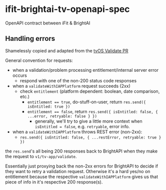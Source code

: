 # ifit-brightai-tv-openapi-spec
OpenAPI contract between iFit &amp; BrightAI

## Handling errors
Shamelessly copied and adapted from the [tvOS Validate PR](https://github.com/ifit/ifit/pull/17003#discussion_r627050336)

General convention for requests:
- when a validation/problem processing entitlement/internal server error occurs
  - respond with one of the non-200 status code responses
- when a `validateWithIAPPlatform` request succeeds (2xx)
  - check `entitlement` (platform dependent: boolean, date comparison, etc.)
    - `entitlement == true`, do-stuff-on-user, return `res.send({ isEntitled: true })`
    - `entitlement == false`, return `res.send({ isEntitled: false, { ...error, retryable: false } })`
      - generally, we'll try to give a little more context when `isEntitled = false`,
        e.g. `retryable`, error info.
- when a `validateWithIAPPlatform` throws REST error (non-2xx):
  - `res.send({ isEntitled: false, { ...restError, retryable: true } })`

the `res.send`'s all being 200 responses back to BrightAPI when they make the request to `v1/tv-app/validate`.

Essentially just proxying back the non-2xx errors for BrightAPI to decide if they want to retry a validation request.  Otherwise it's a hard yes/no on entitlement because the respective `validateWithIAPPlatform` gives us that piece of info in it's respective 200 response(s).